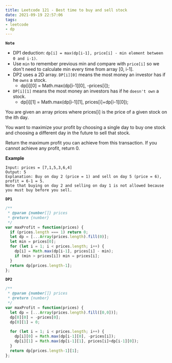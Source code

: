 ```yaml
---
title: Leetcode 121 - Best time to buy and sell stock
date: 2021-09-19 22:57:06
tags:
- leetcode
- dp
---
```

**`Note`**
- DP1 deduction: `dp[i] = max(dp[i-1], price[i] - min element between 0 and i-1)`.
- Use `min` to remember previous min and compare with `price[i]` so we don't need to calculate min every time from array [0, i-1].
- DP2 uses a 2D array. `DP[i][0]` means the most money an investor has if he `owns` a stock.
  - dp[i][0] = Math.max(dp[i-1][0], -prices[i]);
- `DP[i][1]` means the most money an investors has if he `doesn't own` a stock.
  - dp[i][1] = Math.max(dp[i-1][1], prices[i]+dp[i-1][0]);


You are given an array prices where prices[i] is the price of a given stock on the ith day.

You want to maximize your profit by choosing a single day to buy one stock and choosing a different day in the future to sell that stock.

Return the maximum profit you can achieve from this transaction. If you cannot achieve any profit, return 0.

**Example**
```
Input: prices = [7,1,5,3,6,4]
Output: 5
Explanation: Buy on day 2 (price = 1) and sell on day 5 (price = 6), profit = 6-1 = 5.
Note that buying on day 2 and selling on day 1 is not allowed because you must buy before you sell.
```
**`DP1`**
```javascript
/**
 * @param {number[]} prices
 * @return {number}
 */
var maxProfit = function(prices) {
  if (prices.length === 1) return 0;
  let dp = [...Array(prices.length).fill(0)];
  let min = prices[0];
  for (let i = 1; i < prices.length; i++) {
    dp[i] = Math.max(dp[i-1], prices[i] - min);
    if (min > prices[i]) min = prices[i];
  }
  return dp[prices.length-1];
};
```

**`DP2`**
```javascript
/**
 * @param {number[]} prices
 * @return {number}
 */
var maxProfit = function(prices) {
  let dp = [...Array(prices.length).fill([0,0])];
  dp[0][0] = -prices[0];
  dp[0][1] = 0;
  
  for (let i = 1; i < prices.length; i++) {
    dp[i][0] = Math.max(dp[i-1][0], -prices[i]);
    dp[i][1] = Math.max(dp[i-1][1], prices[i]+dp[i-1][0]);
  }
  return dp[prices.length-1][1];
};
```
